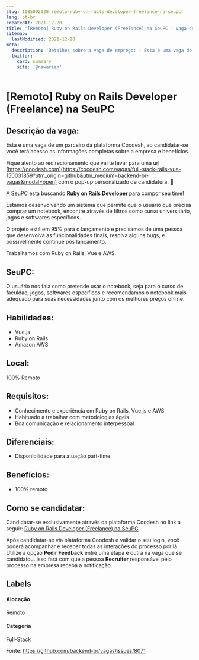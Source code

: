 ```yaml
---
slug: 1085002028-remoto-ruby-on-rails-developer-freelance-na-seupc
lang: pt-br
createdAt: 2021-12-20
title: '[Remoto] Ruby on Rails Developer (Freelance) na SeuPC - Vaga de Emprego'
sitemap:
  lastModified: 2021-12-20
meta:
  description: 'Detalhes sobre a vaga de emprego: : Esta é uma vaga de um parceiro da plataforma Coodesh, ao candidatar-se você terá acesso as informações completas sobre a empresa e benefícios.  Fique atento ao redirecionamento que vai te levar para uma url [https://coodesh.com](https://coodesh.com/vagas/full-stack-rails-vue-150031859?utm_origin=github&utm_medium=backend-br-vagas&modal=open) com o pop-up personalizado de candidatura. 👋 <p>A SeuPC está buscando <strong><ins>Ruby on Rails Developer </ins></strong>para compor seu time!</p> <p>Estamos desenvolvendo um sistema que permite que o usuário que precisa comprar um notebook, encontre através de filtros como curso universitário, jogos e softwares específicos.</p> <p>O projeto está em 95% para o lançamento e precisamos de uma pessoa que desenvolva as funcionalidades finais, resolva alguns bugs, e possivelmente continue pós lançamento.</p> <p>Trabalhamos com Ruby on Rails, Vue e AWS.&nbsp;</p>'
  twitter:
    card: summary
    site: '@nawarian'
---
```


# [Remoto] Ruby on Rails Developer (Freelance) na SeuPC

## Descrição da vaga: 
Esta é uma vaga de um parceiro da plataforma Coodesh, ao candidatar-se você terá acesso as informações completas sobre a empresa e benefícios.


Fique atento ao redirecionamento que vai te levar para uma url [https://coodesh.com](https://coodesh.com/vagas/full-stack-rails-vue-150031859?utm_origin=github&utm_medium=backend-br-vagas&modal=open) com o pop-up personalizado de candidatura. 👋
<p>A SeuPC está buscando <strong><ins>Ruby on Rails Developer </ins></strong>para compor seu time!</p>
<p>Estamos desenvolvendo um sistema que permite que o usuário que precisa comprar um notebook, encontre através de filtros como curso universitário, jogos e softwares específicos.</p>
<p>O projeto está em 95% para o lançamento e precisamos de uma pessoa que desenvolva as funcionalidades finais, resolva alguns bugs, e possivelmente continue pós lançamento.</p>
<p>Trabalhamos com Ruby on Rails, Vue e AWS.&nbsp;</p>

## SeuPC: 
 <p>O usuário nos fala como pretende usar o notebook, seja para o curso de faculdae, jogos, softwares específicos e recomendamos o notebook mais adequado para suas necessidades junto com os melhores preços online.&nbsp;</p>
</p>

 ## Habilidades: 
 - Vue.js 
- Ruby on Rails 
- Amazon AWS
## Local: 
 100% Remoto
## Requisitos: 
 - Conhecimento e experiência em Ruby on Rails, Vue.js e AWS 
- Habituado a trabalhar com metodologias ágeis 
- Boa comunicação e relacionamento interpessoal
## Diferenciais: 
 - Disponibilidade para atuação part-time
## Benefícios: 
 - 100% remoto
## Como se candidatar:
Candidatar-se exclusivamente através da plataforma Coodesh no link a seguir: [Ruby on Rails Developer (Freelance) na SeuPC](https://coodesh.com/vagas/full-stack-rails-vue-150031859?utm_origin=github&utm_medium=backend-br-vagas&modal=open)


Após candidatar-se via plataforma Coodesh e validar o seu login, você poderá acompanhar e receber todas as interações do processo por lá. Utilize a opção **Pedir Feedback** entre uma etapa e outra na vaga que se candidatou. Isso fará com que a pessoa **Recruiter** responsável pelo processo na empresa receba a notificação.
## Labels
#### Alocação
Remoto
#### Categoria
Full-Stack

Fonte: https://github.com/backend-br/vagas/issues/8071